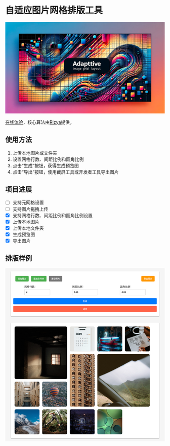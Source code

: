 # 自适应图片网格排版工具

![](assets/ig.png)

[在线体验](https://grid.6-79.cn)，核心算法由[Rizya](https://github.com/Jyonn/Rizya-Minigram)提供。

## 使用方法

1. 上传本地图片或文件夹
2. 设置网格行数、间距比例和圆角比例
3. 点击“生成”按钮，获得生成预览图
4. 点击“导出”按钮，使用截屏工具或开发者工具导出图片

## 项目进展

- [ ] 支持元网格设置
- [ ] 支持图片拖拽上传
- [x] 支持网格行数、间距比例和圆角比例设置
- [x] 上传本地图片
- [x] 上传本地文件夹
- [x] 生成预览图
- [x] 导出图片

## 排版样例

![](assets/illustration.png)
